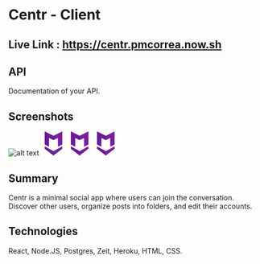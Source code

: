 # Centr - Client

## Live Link : https://centr.pmcorrea.now.sh

## API
Documentation of your API.

## Screenshots
![alt text](https://share.icloud.com/photos/0YSTB8sehfQ08BK0d-RKm_I9Q "Logo Title Text 1")
![alt text](https://github.com/adam-p/markdown-here/raw/master/src/common/images/icon48.png "Logo Title Text 1")
![alt text](https://github.com/adam-p/markdown-here/raw/master/src/common/images/icon48.png "Logo Title Text 1")
![alt text](https://github.com/adam-p/markdown-here/raw/master/src/common/images/icon48.png "Logo Title Text 1")

## Summary
Centr is a minimal social app where users can join the conversation. Discover other users, organize posts into folders, and edit their accounts.

## Technologies
React, Node.JS, Postgres, Zeit, Heroku, HTML, CSS.
